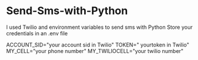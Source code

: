 # Send-Sms-with-Python
I used Twilio and environment variables to send sms with Python
Store your credentials in an .env file


ACCOUNT_SID="your account sid in Twilio"
TOKEN=" yourtoken in Twilio"
MY_CELL="your phone number"
MY_TWILIOCELL="your twilio number"
